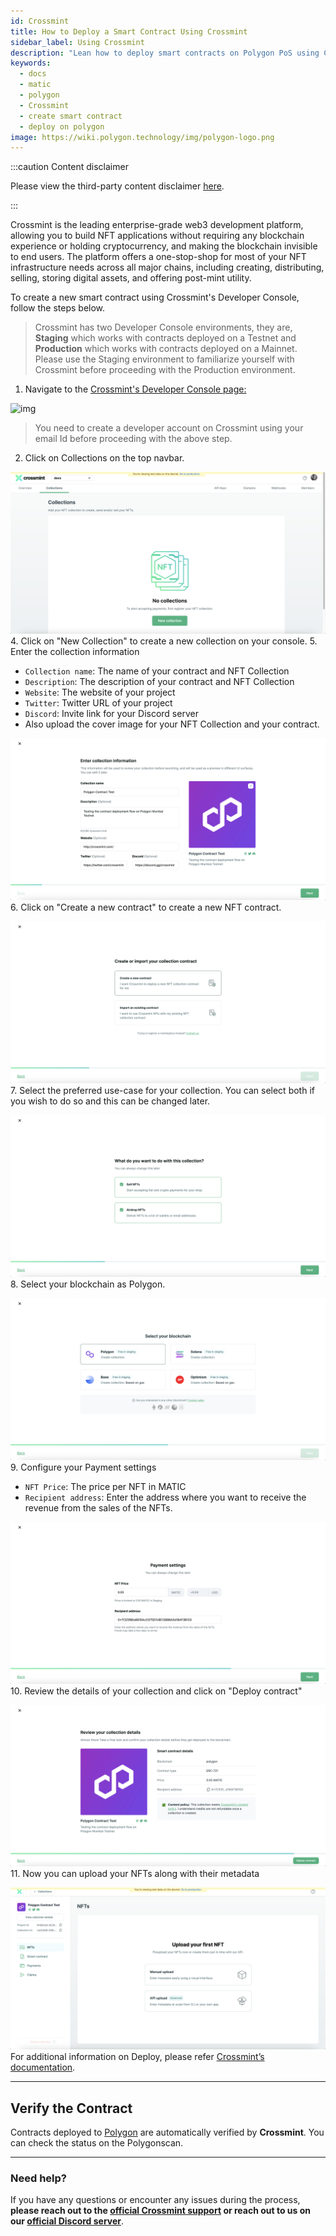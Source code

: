 ```yaml
---
id: Crossmint
title: How to Deploy a Smart Contract Using Crossmint
sidebar_label: Using Crossmint
description: "Lean how to deploy smart contracts on Polygon PoS using Crossmint."
keywords:
  - docs
  - matic
  - polygon
  - Crossmint
  - create smart contract
  - deploy on polygon
image: https://wiki.polygon.technology/img/polygon-logo.png
---
```


:::caution Content disclaimer

Please view the third-party content disclaimer [<ins>here</ins>](https://github.com/0xPolygon/wiki/blob/master/CONTENT_DISCLAIMER.md).

:::

Crossmint is the leading enterprise-grade web3 development platform, allowing you to build NFT applications without requiring any blockchain experience or holding cryptocurrency, and making the blockchain invisible to end users. The platform offers a one-stop-shop for most of your NFT infrastructure needs across all major chains, including creating, distributing, selling, storing digital assets, and offering post-mint utility. 

To create a new smart contract using Crossmint's Developer Console, follow the steps below.
> Crossmint has two Developer Console environments, they are, **Staging** which works with contracts deployed on a Testnet and **Production** which works with contracts deployed on a Mainnet. Please use the Staging environment to familiarize yourself with Crossmint before proceeding with the Production environment. 

1. Navigate to the [Crossmint's Developer Console page:](https://staging.crossmint.com/console/overview/?utm_source=backlinks)

  ![img](/img/Crossmint/screenshot1.jpg)

  > You need to create a developer account on Crossmint using your email Id before proceeding with the above step. 

2. Click on Collections on the top navbar.

  ![img](../../../static/img/Crossmint/screenshot2.png)
4. Click on "New Collection" to create a new collection on your console.
5. Enter the collection information 
   - `Collection name`: The name of your contract and NFT Collection
   - `Description`: The description of your contract and NFT Collection
   - `Website`: The website of your project
   - `Twitter`: Twitter URL of your project
   - `Discord`: Invite link for your Discord server
   - Also upload the cover image for your NFT Collection and your contract. 

  ![img](../../../static/img/Crossmint/screenshot3.png)
6. Click on "Create a new contract" to create a new NFT contract.

  ![img](../../../static/img/Crossmint/screenshot4.png)
7. Select the preferred use-case for your collection. You can select both if you wish to do so and this can be changed later. 

  ![img](../../../static/img/Crossmint/screenshot5.png)
8. Select your blockchain as Polygon.

  ![img](../../../static/img/Crossmint/screenshot6.png)
9. Configure your Payment settings
   - `NFT Price`: The price per NFT in MATIC
   - `Recipient address`: Enter the address where you want to receive the revenue from the sales of the NFTs.

  ![img](../../../static/img/Crossmint/screenshot7.png)
10. Review the details of your collection and click on "Deploy contract"

  ![img](../../../static/img/Crossmint/screenshot8.png)
11. Now you can upload your NFTs along with their metadata

  ![img](../../../static/img/Crossmint/screenshot9.png)
For additional information on Deploy, please refer [Crossmint’s documentation](https://docs.crossmint.com/docs/create-an-nft-collection/?utm_source=backlinks).

---

## Verify the Contract

Contracts deployed to [Polygon](https://docs.crossmint.com/docs/minting-quickstart/?utm_source=backlinks) are automatically verified by **Crossmint**. You can check the status on the Polygonscan. 

---

### Need help?

If you have any questions or encounter any issues during the process, **please reach out to the [official Crossmint support](https://help.crossmint.com/hc/en-us/?utm_source=backlinks) or reach out to us on our [official Discord server](https://discord.com/invite/crossmint/?utm_source=backlinks)**.
